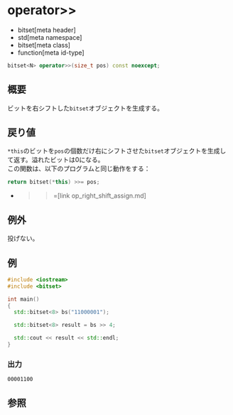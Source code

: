 # operator>>
* bitset[meta header]
* std[meta namespace]
* bitset[meta class]
* function[meta id-type]

```cpp
bitset<N> operator>>(size_t pos) const noexcept;
```

## 概要
ビットを右シフトした`bitset`オブジェクトを生成する。


## 戻り値
`*this`のビットを`pos`の個数だけ右にシフトさせた`bitset`オブジェクトを生成して返す。溢れたビットは0になる。  
この関数は、以下のプログラムと同じ動作をする：

```cpp
return bitset(*this) >>= pos;
```
* >>=[link op_right_shift_assign.md]


## 例外
投げない。


## 例
```cpp example
#include <iostream>
#include <bitset>

int main()
{
  std::bitset<8> bs("11000001");

  std::bitset<8> result = bs >> 4;

  std::cout << result << std::endl;
}
```

### 出力
```
00001100
```


## 参照

